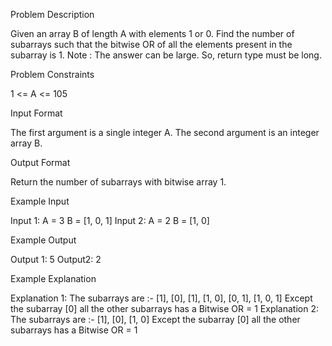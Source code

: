 Problem Description

Given an array B of length A with elements 1 or 0. Find the number of subarrays such that the bitwise OR of all the elements present in the subarray is 1.
Note : The answer can be large. So, return type must be long.



Problem Constraints

1 <= A <= 105


Input Format

The first argument is a single integer A.
The second argument is an integer array B.


Output Format

Return the number of subarrays with bitwise array 1.


Example Input

Input 1:
 A = 3
B = [1, 0, 1]
Input 2:
 A = 2
B = [1, 0]


Example Output

Output 1:
5
Output2:
2


Example Explanation

Explanation 1:
The subarrays are :- [1], [0], [1], [1, 0], [0, 1], [1, 0, 1]
Except the subarray [0] all the other subarrays has a Bitwise OR = 1
Explanation 2:
The subarrays are :- [1], [0], [1, 0]
Except the subarray [0] all the other subarrays has a Bitwise OR = 1